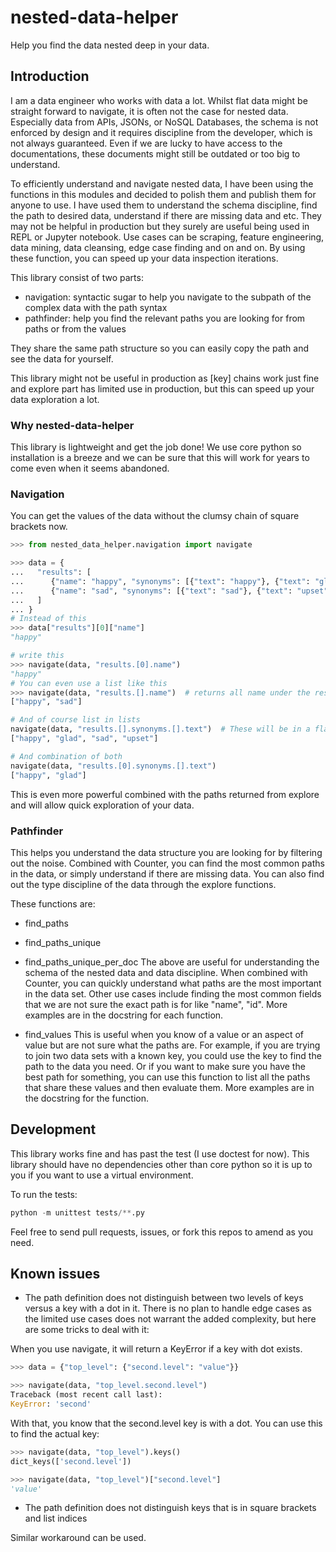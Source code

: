 # nested-data-helper
Help you find the data nested deep in your data.

## Introduction

I am a data engineer who works with data a lot. Whilst flat data might be straight forward to navigate, it is often not the case for nested data. Especially data from APIs, JSONs, or NoSQL Databases, the schema is not enforced by design and it requires discipline from the developer, which is not always guaranteed. Even if we are lucky to have access to the documentations, these documents might still be outdated or too big to understand. 

To efficiently understand and navigate nested data, I have been using the functions in this modules and decided to polish them and publish them for anyone to use. I have used them to understand the schema discipline, find the path to desired data, understand if there are missing data and etc. They may not be helpful in production but they surely are useful being used in REPL or Jupyter notebook. Use cases can be scraping, feature engineering, data mining, data cleansing, edge case finding and on and on. By using these function, you can speed up your data inspection iterations.

This library consist of two parts:
- navigation: syntactic sugar to help you navigate to the subpath of the complex data with the path syntax
- pathfinder: help you find the relevant paths you are looking for from paths or from the values

They share the same path structure so you can easily copy the path and see the data for yourself.

This library might not be useful in production as [key] chains work just fine and explore part has limited use in production, but this can speed up your data exploration a lot.


### Why nested-data-helper

This library is lightweight and get the job done! We use core python so installation is a breeze and we can be sure that this will work for years to come even when it seems abandoned.

### Navigation

You can get the values of the data without the clumsy chain of square brackets now.
``` python
>>> from nested_data_helper.navigation import navigate

>>> data = {
...   "results": [
...      {"name": "happy", "synonyms": [{"text": "happy"}, {"text": "glad"}]},
...      {"name": "sad", "synonyms": [{"text": "sad"}, {"text": "upset"}]},
...   ]
... }
# Instead of this
>>> data["results"][0]["name"]
"happy"

# write this
>>> navigate(data, "results.[0].name")
"happy"
# You can even use a list like this
>>> navigate(data, "results.[].name")  # returns all name under the results list
["happy", "sad"]

# And of course list in lists
navigate(data, "results.[].synonyms.[].text")  # These will be in a flat structure
["happy", "glad", "sad", "upset"]

# And combination of both
navigate(data, "results.[0].synonyms.[].text")
["happy", "glad"]
```

This is even more powerful combined with the paths returned from explore and will allow quick exploration of your data.


### Pathfinder

This helps you understand the data structure you are looking for by filtering out the noise. Combined with Counter, you can find the most common paths in the data, or simply understand if there are missing data. You can also find out the type discipline of the data through the explore functions.

These functions are:
- find_paths
- find_paths_unique
- find_paths_unique_per_doc
The above are useful for understanding the schema of the nested data and data discipline. When combined with Counter, you can quickly understand what paths are the most important in the data set. Other use cases include finding the most common fields that we are not sure the exact path is for like "name", "id". More examples are in the docstring for each function.

- find_values
This is useful when you know of a value or an aspect of value but are not sure what the paths are. For example, if you are trying to join two data sets with a known key, you could use the key to find the path to the data you need. Or if you want to make sure you have the best path for something, you can use this function to list all the paths that share these values and then evaluate them. More examples are in the docstring for the function.


## Development
This library works fine and has past the test (I use doctest for now). This library should have no dependencies other than core python so it is up to you if you want to use a virtual environment. 

To run the tests: 
``` python
python -m unittest tests/**.py
```

Feel free to send pull requests, issues, or fork this repos to amend as you need.


## Known issues
- The path definition does not distinguish between two levels of keys versus a key with a dot in it. There is no plan to handle edge cases as the limited use cases does not warrant the added complexity, but here are some tricks to deal with it:

When you use navigate, it will return a KeyError if a key with dot exists.

``` python
>>> data = {"top_level": {"second.level": "value"}}

>>> navigate(data, "top_level.second.level")
Traceback (most recent call last):
KeyError: 'second'
```

With that, you know that the second.level key is with a dot. You can use this to find the actual key:

``` python
>>> navigate(data, "top_level").keys()
dict_keys(['second.level'])

>>> navigate(data, "top_level")["second.level"]
'value'
```

- The path definition does not distinguish keys that is in square brackets and list indices

Similar workaround can be used.
